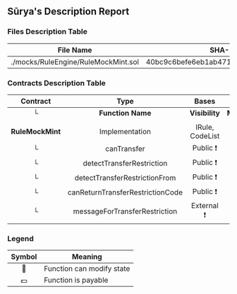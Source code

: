 ## Sūrya's Description Report

### Files Description Table


|  File Name  |  SHA-1 Hash  |
|-------------|--------------|
| ./mocks/RuleEngine/RuleMockMint.sol | 40bc9c6befe6eb1ab4710f467b31d6e211fb3d55 |


### Contracts Description Table


|  Contract  |         Type        |       Bases      |                  |                 |
|:----------:|:-------------------:|:----------------:|:----------------:|:---------------:|
|     └      |  **Function Name**  |  **Visibility**  |  **Mutability**  |  **Modifiers**  |
||||||
| **RuleMockMint** | Implementation | IRule, CodeList |||
| └ | canTransfer | Public ❗️ |   |NO❗️ |
| └ | detectTransferRestriction | Public ❗️ |   |NO❗️ |
| └ | detectTransferRestrictionFrom | Public ❗️ |   |NO❗️ |
| └ | canReturnTransferRestrictionCode | Public ❗️ |   |NO❗️ |
| └ | messageForTransferRestriction | External ❗️ |   |NO❗️ |


### Legend

|  Symbol  |  Meaning  |
|:--------:|-----------|
|    🛑    | Function can modify state |
|    💵    | Function is payable |
